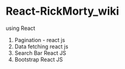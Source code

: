 # React-RickMorty_wiki
using React 
1) Pagination - react js
2) Data fetching react js
3) Search Bar React JS
4) Bootstrap React JS
